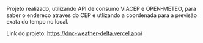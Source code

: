 Projeto realizado, utilizando API de consumo VIACEP e OPEN-METEO, para saber o endereço atraves do CEP e utlizando a coordenada para a previsão exata do tempo no local.

Link do projeto: https://dnc-weather-delta.vercel.app/
